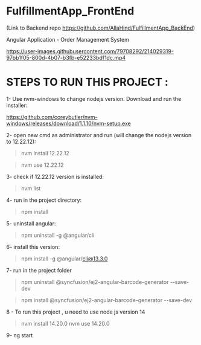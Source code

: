 # FulfillmentApp_FrontEnd
(Link to Backend repo https://github.com/AllaHind/FulfillmentApp_BackEnd)

 Angular Application - Order Management System 



https://user-images.githubusercontent.com/79708292/214029319-97bb1f05-800d-4b07-b3fb-e52233bdf1dc.mp4


# STEPS TO RUN THIS PROJECT : 

1- Use nvm-windows to change nodejs version. Download and run the installer:

https://github.com/coreybutler/nvm-windows/releases/download/1.1.10/nvm-setup.exe

2- open new cmd as administrator and run (will change the nodejs version to 12.22.12):

> nvm install 12.22.12
 
 > nvm use 12.22.12

3- check if 12.22.12 version is installed:
> nvm list

4- run in the project directory:
 > npm install

5- uninstall angular:

> npm uninstall -g @angular/cli

6- install this version:

> npm install -g @angular/cli@13.3.0

7- run in the project folder

> npm uninstall @syncfusion/ej2-angular-barcode-generator --save-dev

> npm install @syncfusion/ej2-angular-barcode-generator --save-dev

8 - To run this project , u need to use node js version 14
> nvm install 14.20.0
> nvm use 14.20.0

9- 
ng start

